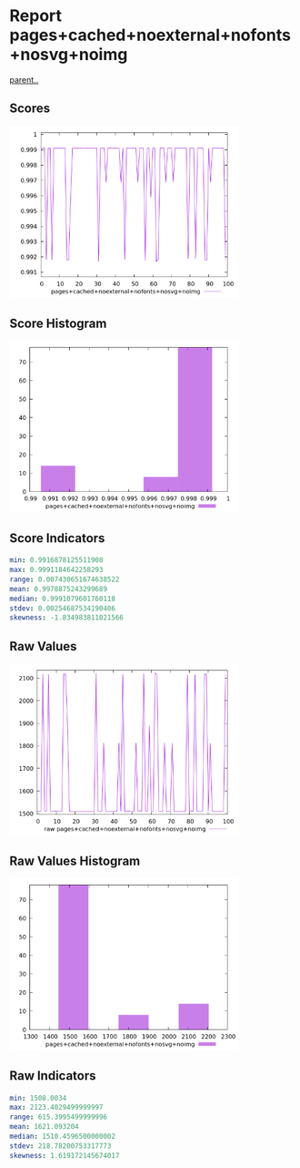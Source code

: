 # Report pages+cached+noexternal+nofonts+nosvg+noimg

[parent..](./..)  


## Scores

![score](./score.png)  

## Score Histogram

![hist](./hist.png)  

## Score Indicators

```yaml
min: 0.9916878125511908
max: 0.9991184642258293
range: 0.007430651674638522
mean: 0.9978875243299689
median: 0.9991079601760118
stdev: 0.00254687534190406
skewness: -1.834983811021566

```

## Raw Values

![raw](./raw.png)  

## Raw Values Histogram

![raw hist](./raw_hist.png)  

## Raw Indicators

```yaml
min: 1508.0034
max: 2123.4029499999997
range: 615.3995499999996
mean: 1621.093204
median: 1510.4596500000002
stdev: 218.78200753317773
skewness: 1.619172145674017

```

<style>
  img {
    max-width: 80%;
  }
</style>
      
